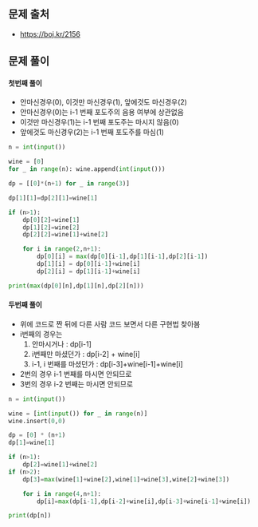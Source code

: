 ## 문제 출처

- https://boj.kr/2156

## 문제 풀이

#### 첫번째 풀이
- 안마신경우(0), 이것만 마신경우(1), 앞에것도 마신경우(2)
- 안마신경우(0)는 i-1 번째 포도주의 음용 여부에 상관없음
- 이것만 마신경우(1)는 i-1 번째 포도주는 마시지 않음(0)
- 앞에것도 마신경우(2)는 i-1 번째 포도주를 마심(1)

```python
n = int(input())

wine = [0]
for _ in range(n): wine.append(int(input()))

dp = [[0]*(n+1) for _ in range(3)]

dp[1][1]=dp[2][1]=wine[1]

if (n>1):
    dp[0][2]=wine[1]
    dp[1][2]=wine[2]
    dp[2][2]=wine[1]+wine[2]

    for i in range(2,n+1):
        dp[0][i] = max(dp[0][i-1],dp[1][i-1],dp[2][i-1])
        dp[1][i] = dp[0][i-1]+wine[i]
        dp[2][i] = dp[1][i-1]+wine[i]

print(max(dp[0][n],dp[1][n],dp[2][n]))

```

#### 두번째 풀이
- 위에 코드로 짠 뒤에 다른 사람 코드 보면서 다른 구현법 찾아봄
- i번째의 경우는
    1. 안마시거나 : dp[i-1]
    2. i번째만 마셨던가 : dp[i-2] + wine[i]
    3. i-1, i 번째를 마셨던가 : dp[i-3]+wine[i-1]+wine[i]
- 2번의 경우 i-1 번째를 마시면 안되므로
- 3번의 경우 i-2 번째는 마시면 안되므로

```python
n = int(input())

wine = [int(input()) for _ in range(n)]
wine.insert(0,0)

dp = [0] * (n+1)
dp[1]=wine[1]

if (n>1):
    dp[2]=wine[1]+wine[2]
if (n>2):
    dp[3]=max(wine[1]+wine[2],wine[1]+wine[3],wine[2]+wine[3])

    for i in range(4,n+1):
        dp[i]=max(dp[i-1],dp[i-2]+wine[i],dp[i-3]+wine[i-1]+wine[i])

print(dp[n])

```
